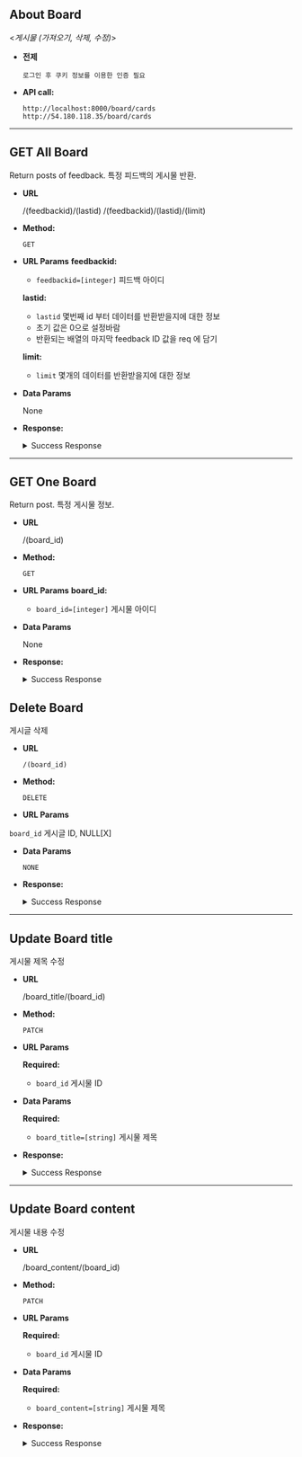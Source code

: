 ## About Board
  <_게시물 (가져오기, 삭제, 수정)_>

* **전제**
    ```
    로그인 후 쿠키 정보를 이용한 인증 필요
    ```

* **API call:**
    ```
    http://localhost:8000/board/cards
    http://54.180.118.35/board/cards
    ```



----
**GET All Board**
----
Return posts of feedback.
특정 피드백의 게시물 반환.

* **URL**

  /(feedbackid)/(lastid)
  /(feedbackid)/(lastid)/(limit)

* **Method:**

  `GET`
  
*  **URL Params**
    **feedbackid:**
    * `feedbackid=[integer]` 피드백 아이디


    **lastid:**
    * `lastid` 몇번째 id 부터 데이터를 반환받을지에 대한 정보
    *  초기 값은 0으로 설정바람
    *  반환되는 배열의 마지막 feedback ID 값을 req 에 담기

    **limit:**
    * `limit` 몇개의 데이터를 반환받을지에 대한 정보


* **Data Params**
  
  None

* **Response:**

    <details>
    <summary>Success Response</summary>
    <div markdown="1">

  * **Code:** 200 <br />
    **Response:**
    * `id=[integer]` board의 아이디
    * `board_category=[integer]` 0(글), 1(사진), 2(영상), 3(녹음)
    * `board_title=[string]` 게시물 제목
    * `board_content=[string]` 게시물 내용
    * `board_file1=[string]` 1번째 사진파일, 영상, 녹음파일
    * `board_file2=[string]` (사진게시물) 2번째 사진파일
    * `board_file3=[string]` (사진게시물) 3번째 사진파일
    * `confirm=[boolean]` 게시물 확인 여부
    * `createdAt=[date]` 게시물 생성일
    * `updatedAt=[date]` 게시물 수정일
    * `deletedAt=[date]` 게시물 삭제일
    * `fk_feedbackId=[date]` (foreign key) 소속 피드백 아이디
      <br/>

  * **Sample response JSON data:**
  ```json
  {
    "success": true,
    "data": [
        {
            "id": 26,
            "board_category": 1,
            "board_title": "asdf",
            "board_content": "asdfff",
            "board_file1": "picture/1579508387097̔X3.jpg",
            "board_file2": null,
            "board_file3": null,
            "confirm": false,
            "createdAt": "2020-01-20T07:15:29.000Z",
            "updatedAt": "2020-01-20T08:19:47.000Z",
            "deletedAt": null,
            "fk_feedbackId": 2
        },
        {
            "id": 22,
            "board_category": 1,
            "board_title": "title",
            "board_content": "content",
            "board_file1": "picture/15795083870.jpg",
            "board_file2": null,
            "board_file3": null,
            "confirm": false,
            "createdAt": "2020-01-15T07:15:29.000Z",
            "updatedAt": "2020-01-15T08:19:47.000Z",
            "deletedAt": null,
            "fk_feedbackId": 2
        }
    ],
    "message": ""
  }
  ```
    </div>
    </details>




----
**GET One Board**
----
Return post.
특정 게시물 정보.

* **URL**

  /(board_id)

* **Method:**

  `GET`
  
*  **URL Params**
    **board_id:**
    * `board_id=[integer]` 게시물 아이디


* **Data Params**
  
  None

* **Response:**

    <details>
    <summary>Success Response</summary>
    <div markdown="1">

  * **Code:** 200 <br />
    **Response:**
    * `id=[integer]` board의 아이디
    * `board_category=[integer]` 0(글), 1(사진), 2(영상), 3(녹음)
    * `board_title=[string]` 게시물 제목
    * `board_content=[string]` 게시물 내용
    * `board_file1=[string]` 1번째 사진파일, 영상, 녹음파일
    * `board_file2=[string]` (사진게시물) 2번째 사진파일
    * `board_file3=[string]` (사진게시물) 3번째 사진파일
    * `confirm=[boolean]` 게시물 확인 여부
    * `createdAt=[date]` 게시물 생성일
    * `updatedAt=[date]` 게시물 수정일
    * `deletedAt=[date]` 게시물 삭제일
    * `fk_feedback=[object]` 작성자, 조언자 정보 반환
      <br/>

  * **Sample response JSON data:**
  ```json
  {
    "success": true,
    "data": [
        {
            "id": 26,
            "board_category": 1,
            "board_title": "asdf",
            "board_content": "asdfff",
            "board_file1": "picture/1579508387097̔X3.jpg",
            "board_file2": null,
            "board_file3": null,
            "confirm": false,
            "createdAt": "2020-01-20T07:15:29.000Z",
            "updatedAt": "2020-01-20T08:19:47.000Z",
            "deletedAt": null,
            "fk_feedbackId": 2,
            "feedback": {
                "user_uid": "$2b$12$ZEyhKBzgaTjJr.2yCYJ5p.5I2gYSgH.3WiiO7nNzXCSauvm0MOQUS",
                "adviser_uid": "$2b$12$nvoe5rDa/ocQ5oweF/Ydu.8n8eeO0DJoWVbdWOLqTUCSv1lHEYsKe"
            }
        }
    ],
    "message": ""
  }
  ```
    </div>
    </details>



**Delete Board**
----
게시글 삭제

* **URL**

  `/(board_id)`

* **Method:**

  `DELETE`
  
*  **URL Params**

  `board_id` 게시글 ID, NULL[X]

* **Data Params**

  `NONE`

* **Response:**

    <details>
    <summary>Success Response</summary>
    <div markdown="1">

  * **Code:** `200` SUCCESS : 게시글을 삭제한 경우 삭제한 게시글 아이디 반환 <br>
    **Content:** 
    ```json
    {
        "success": true,
        "data": 1,
        "message": "[DELETE] 성공적으로 게시글을 삭제했습니다."
    }
    ```

  * **Code:** `200` FORBIDDEN : 본인이 작성한 게시글이 아닌 경우<br>
    **Content:**
    ```json
    {
        "success": false,
        "data": "NONE",
        "message": "[DELETE] 내가 작성한 게시글이 아닙니다."
    }
    ```

  * **Code:** `200` NOT FOUND <br>
    **Content:** 
    ```json
    {
        "success": false,
        "data": "NONE",
        "message": "[DELETE] 게시글을 찾을 수 없습니다."
    }
    ```

  * **Code:** `500` INTERNAL SERVER ERROR <br>
    **Content:** 
    ```json
    {
        "success": false,
        "data": "NONE",
        "message": "[DELETE] 게시글 조회 과정에서 에러가 발생하였습니다."
    }
    ```

  * **Code:** `500` INTERNAL SERVER ERROR <br>
    **Content:** 
    ```json
    {
        "success": false,
        "data": "NONE",
        "message": "[DELETE] 게시글 삭제 실행 과정에서 에러가 발생하였습니다."
    }
    ```
    </div>
    </details>


----
**Update Board title**
----
게시물 제목 수정

* **URL**

  /board_title/(board_id)

* **Method:**

  `PATCH`
  
*  **URL Params**

   **Required:**
 
    * `board_id` 게시물 ID

* **Data Params**

    **Required:**
 
    * `board_title=[string]` 게시물 제목

    <!--필요한 form field 명시 + 설명-->


* **Response:**

    <details>
    <summary>Success Response</summary>
    <div markdown="1">

  * **Code:** 200 
    **Content:** 사용자가 수정한 게시물 데이터
  <br />

  * **Sample response JSON data:**
  ```json
  {
    "success": true,
    "data": {
        "id": 26,
        "board_category": 1,
        "board_title": "수정",
        "board_content": "asdfff",
        "board_file1": "picture/1579508387097̔X3.jpg",
        "board_file2": null,
        "board_file3": null,
        "confirm": false,
        "createdAt": "2020-01-20T07:15:29.000Z",
        "updatedAt": "2020-01-30T11:23:57.000Z",
        "deletedAt": null,
        "fk_feedbackId": 2
    },
    "message": "board update 성공"
  }
  ```

    </div>
    </details>



----
**Update Board content**
----
게시물 내용 수정

* **URL**

  /board_content/(board_id)

* **Method:**

  `PATCH`
  
*  **URL Params**

   **Required:**
 
    * `board_id` 게시물 ID

* **Data Params**

    **Required:**
 
    * `board_content=[string]` 게시물 제목

    <!--필요한 form field 명시 + 설명-->


* **Response:**

    <details>
    <summary>Success Response</summary>
    <div markdown="1">

  * **Code:** 200 
    **Content:** 사용자가 수정한 게시물 데이터
  <br />

  * **Sample response JSON data:**
  ```json
  {
    "success": true,
    "data": {
        "id": 26,
        "board_category": 1,
        "board_title": "asdf",
        "board_content": "수정",
        "board_file1": "picture/1579508387097̔X3.jpg",
        "board_file2": null,
        "board_file3": null,
        "confirm": false,
        "createdAt": "2020-01-20T07:15:29.000Z",
        "updatedAt": "2020-01-30T11:23:57.000Z",
        "deletedAt": null,
        "fk_feedbackId": 2
    },
    "message": "board update 성공"
  }
  ```

    </div>
    </details>

